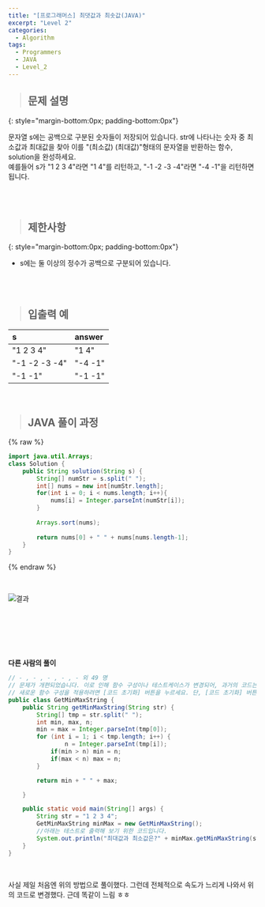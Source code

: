 ```yaml
---
title: "[프로그래머스] 최댓값과 최솟값(JAVA)"
excerpt: "Level 2"
categories: 
  - Algorithm
tags: 
  - Programmers
  - JAVA
  - Level_2
---
```



> ## 문제 설명
{: style="margin-bottom:0px; padding-bottom:0px"}

문자열 s에는 공백으로 구분된 숫자들이 저장되어 있습니다. str에 나타나는 숫자 중 최소값과 최대값을 찾아 이를 "(최소값) (최대값)"형태의 문자열을 반환하는 함수, solution을 완성하세요.<br>
예를들어 s가 "1 2 3 4"라면 "1 4"를 리턴하고, "-1 -2 -3 -4"라면 "-4 -1"을 리턴하면 됩니다.

<br><br>


> ## 제한사항
{: style="margin-bottom:0px; padding-bottom:0px"}

- s에는 둘 이상의 정수가 공백으로 구분되어 있습니다.
<br>
<br>


> ## 입출력 예

|s|answer|
|:------|:------|
|"1 2 3 4"|"1 4"|
|"-1 -2 -3 -4"|"-4 -1"|
|"-1 -1"|"-1 -1"|

<br>

> ## JAVA 풀이 과정

{% raw %}

```java
import java.util.Arrays;
class Solution {
    public String solution(String s) {
        String[] numStr = s.split(" ");
        int[] nums = new int[numStr.length];
        for(int i = 0; i < nums.length; i++){
            nums[i] = Integer.parseInt(numStr[i]);
        }
        
        Arrays.sort(nums);
        
        return nums[0] + " " + nums[nums.length-1];
    }
}
```

{% endraw %}

<br>

![결과](https://user-images.githubusercontent.com/70805241/120901205-5fc23080-c674-11eb-8d41-279feb3aac2b.png)
 <br>



<br><br>


<br><br>


**다른 사람의 풀이** <br>

```java
// - , - , - , - , - 외 49 명
// 문제가 개편되었습니다. 이로 인해 함수 구성이나 테스트케이스가 변경되어, 과거의 코드는 동작하지 않을 수 있습니다.
// 새로운 함수 구성을 적용하려면 [코드 초기화] 버튼을 누르세요. 단, [코드 초기화] 버튼을 누르면 작성 중인 코드는 사라집니다.
public class GetMinMaxString {
    public String getMinMaxString(String str) {
        String[] tmp = str.split(" ");
        int min, max, n;
        min = max = Integer.parseInt(tmp[0]);
        for (int i = 1; i < tmp.length; i++) {
                n = Integer.parseInt(tmp[i]);
            if(min > n) min = n;
            if(max < n) max = n;
        }

        return min + " " + max;

    }

    public static void main(String[] args) {
        String str = "1 2 3 4";
        GetMinMaxString minMax = new GetMinMaxString();
        //아래는 테스트로 출력해 보기 위한 코드입니다.
        System.out.println("최대값과 최소값은?" + minMax.getMinMaxString(str));
    }
}
```

<br> 

사실 제일 처음엔 위의 방법으로 풀이했다. 그런데 전체적으로 속도가 느리게 나와서 위의 코드로 변경했다. 근데 똑같이 느림 ㅎㅎ <br>

